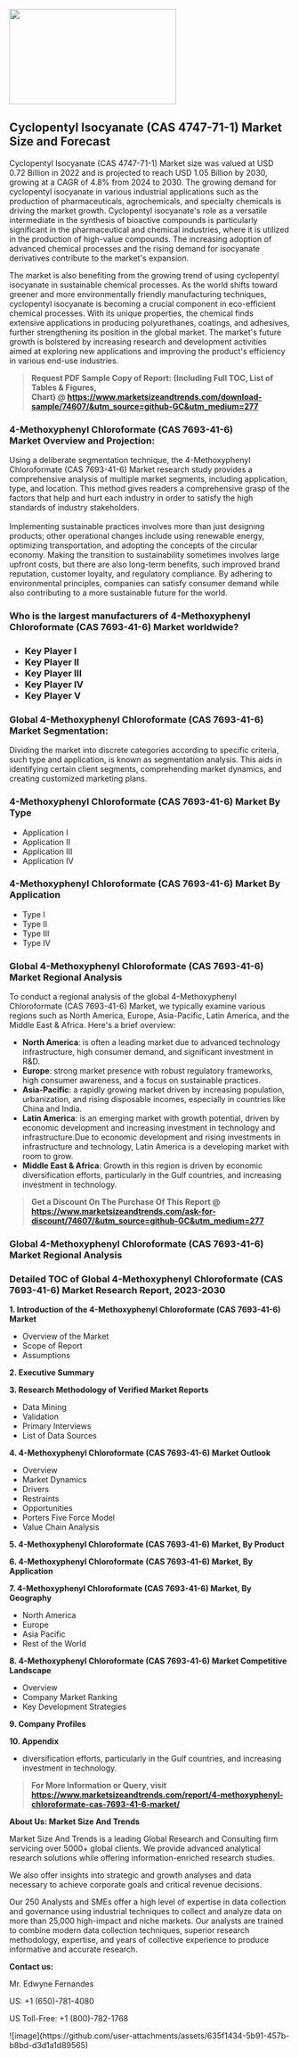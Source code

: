 <p><img class="alignnone size-medium wp-image-20088" src="https://ffe5etoiles.com/wp-content/uploads/2024/12/MST1-300x171.png" alt="" width="300" height="171" /></p><h2>Cyclopentyl Isocyanate (CAS 4747-71-1) Market Size and Forecast</h2><p>Cyclopentyl Isocyanate (CAS 4747-71-1) Market size was valued at USD 0.72 Billion in 2022 and is projected to reach USD 1.05 Billion by 2030, growing at a CAGR of 4.8% from 2024 to 2030. The growing demand for cyclopentyl isocyanate in various industrial applications such as the production of pharmaceuticals, agrochemicals, and specialty chemicals is driving the market growth. Cyclopentyl isocyanate's role as a versatile intermediate in the synthesis of bioactive compounds is particularly significant in the pharmaceutical and chemical industries, where it is utilized in the production of high-value compounds. The increasing adoption of advanced chemical processes and the rising demand for isocyanate derivatives contribute to the market's expansion.</p><p>The market is also benefiting from the growing trend of using cyclopentyl isocyanate in sustainable chemical processes. As the world shifts toward greener and more environmentally friendly manufacturing techniques, cyclopentyl isocyanate is becoming a crucial component in eco-efficient chemical processes. With its unique properties, the chemical finds extensive applications in producing polyurethanes, coatings, and adhesives, further strengthening its position in the global market. The market's future growth is bolstered by increasing research and development activities aimed at exploring new applications and improving the product's efficiency in various end-use industries.</p></p><blockquote id="" class=""><strong>Request PDF Sample Copy of Report: (Including Full TOC, List of Tables &amp; Figures, Chart)&nbsp;@&nbsp;<strong><a href="https://www.marketsizeandtrends.com/download-sample/74607/&utm_source=github-GC&utm_medium=277" target="_blank">https://www.marketsizeandtrends.com/download-sample/74607/&utm_source=github-GC&utm_medium=277</a></strong></strong></blockquote><h3 id="" class="">4-Methoxyphenyl Chloroformate (CAS 7693-41-6) Market&nbsp;Overview and Projection:</h3><p id="" class="">Using a deliberate segmentation technique, the 4-Methoxyphenyl Chloroformate (CAS 7693-41-6) Market research study provides a comprehensive analysis of multiple market segments, including application, type, and location. This method gives readers a comprehensive grasp of the factors that help and hurt each industry in order to satisfy the high standards of industry stakeholders. <br /> <br />Implementing sustainable practices involves more than just designing products; other operational changes include using renewable energy, optimizing transportation, and adopting the concepts of the circular economy. Making the transition to sustainability sometimes involves large upfront costs, but there are also long-term benefits, such improved brand reputation, customer loyalty, and regulatory compliance. By adhering to environmental principles, companies can satisfy consumer demand while also contributing to a more sustainable future for the world.</p><h3 id="" class="">Who is the largest manufacturers of&nbsp;4-Methoxyphenyl Chloroformate (CAS 7693-41-6) Market worldwide?</h3><h3 class=""><p><ul><li>Key Player I </li><li> Key Player II </li><li> Key Player III </li><li> Key Player IV </li><li> Key Player V</li></ul></p></h3><h3 id="" class="">Global&nbsp;4-Methoxyphenyl Chloroformate (CAS 7693-41-6) Market Segmentation:</h3><p id="" class="">Dividing the market into discrete categories according to specific criteria, such type and application, is known as segmentation analysis. This aids in identifying certain client segments, comprehending market dynamics, and creating customized marketing plans.</p><h3 id="" class="">4-Methoxyphenyl Chloroformate (CAS 7693-41-6) Market&nbsp;By Type</h3><p><p><ul><li>Application I</li><li> Application II</li><li> Application III</li><li> Application IV</p></li></ul></p></p><h3 id="" class="">4-Methoxyphenyl Chloroformate (CAS 7693-41-6) Market&nbsp;By Application</h3><p class=""><p><ul><li>Type I</li><li> Type II</li><li> Type III</li><li> Type IV</li></ul></p></p><h3 id="" class="">Global 4-Methoxyphenyl Chloroformate (CAS 7693-41-6) Market Regional Analysis</h3><p id="" class="">To conduct a regional analysis of the global 4-Methoxyphenyl Chloroformate (CAS 7693-41-6) Market, we typically examine various regions such as North America, Europe, Asia-Pacific, Latin America, and the Middle East &amp; Africa. Here's a brief overview:</p><ul><li><strong>North America</strong>: is often a leading market due to advanced technology infrastructure, high consumer demand, and significant investment in R&amp;D.</li><li><strong>Europe</strong>: strong market presence with robust regulatory frameworks, high consumer awareness, and a focus on sustainable practices.</li><li><strong>Asia-Pacific</strong>: a rapidly growing market driven by increasing population, urbanization, and rising disposable incomes, especially in countries like China and India.</li><li><strong>Latin America</strong>: is an emerging market with growth potential, driven by economic development and increasing investment in technology and infrastructure.Due to economic development and rising investments in infrastructure and technology, Latin America is a developing market with room to grow.</li><li><strong>Middle East &amp; Africa</strong>: Growth in this region is driven by economic diversification efforts, particularly in the Gulf countries, and increasing investment in technology.</li></ul><blockquote id="" class=""><strong>Get a Discount On The Purchase Of This Report @ <strong><a href="https://www.marketsizeandtrends.com/ask-for-discount/74607/&utm_source=github-GC&utm_medium=277" target="_blank">https://www.marketsizeandtrends.com/ask-for-discount/74607/&utm_source=github-GC&utm_medium=277</a></strong></strong></blockquote><h3 id="" class="">Global 4-Methoxyphenyl Chloroformate (CAS 7693-41-6) Market Regional Analysis</h3><h3 id="" class="">Detailed TOC of Global 4-Methoxyphenyl Chloroformate (CAS 7693-41-6) Market Research Report, 2023-2030</h3><p id="" class=""><strong>1. Introduction of the 4-Methoxyphenyl Chloroformate (CAS 7693-41-6) Market</strong></p><ul><li>Overview of the Market</li><li>Scope of Report</li><li>Assumptions</li></ul><p id="" class=""><strong>2. Executive Summary</strong></p><p id="" class=""><strong>3. Research Methodology of Verified Market Reports</strong></p><ul><li>Data Mining</li><li>Validation</li><li>Primary Interviews</li><li>List of Data Sources</li></ul><p id="" class=""><strong>4. 4-Methoxyphenyl Chloroformate (CAS 7693-41-6) Market Outlook</strong></p><ul><li>Overview</li><li>Market Dynamics</li><li>Drivers</li><li>Restraints</li><li>Opportunities</li><li>Porters Five Force Model</li><li>Value Chain Analysis</li></ul><p id="" class=""><strong>5. 4-Methoxyphenyl Chloroformate (CAS 7693-41-6) Market, By Product</strong></p><p id="" class=""><strong>6. 4-Methoxyphenyl Chloroformate (CAS 7693-41-6) Market, By Application</strong></p><p id="" class=""><strong>7. 4-Methoxyphenyl Chloroformate (CAS 7693-41-6) Market, By Geography</strong></p><ul><li>North America</li><li>Europe</li><li>Asia Pacific</li><li>Rest of the World</li></ul><p id="" class=""><strong>8. 4-Methoxyphenyl Chloroformate (CAS 7693-41-6) Market Competitive Landscape</strong></p><ul><li>Overview</li><li>Company Market Ranking</li><li>Key Development Strategies</li></ul><p id="" class=""><strong>9. Company Profiles</strong></p><p id="" class=""><strong>10. Appendix</strong></p><ul><li>diversification efforts, particularly in the Gulf countries, and increasing investment in technology.</li></ul><blockquote id="" class=""><strong>For More Information or Query, visit <strong><strong><a href="https://www.marketsizeandtrends.com/report/4-methoxyphenyl-chloroformate-cas-7693-41-6-market/" target="_blank">https://www.marketsizeandtrends.com/report/4-methoxyphenyl-chloroformate-cas-7693-41-6-market/</a></strong></strong></strong></blockquote><p id="" class=""><strong>About Us: Market Size And Trends</strong></p><p id="" class="">Market Size And Trends is a leading Global Research and Consulting firm servicing over 5000+ global clients. We provide advanced analytical research solutions while offering information-enriched research studies.</p><p id="" class="">We also offer insights into strategic and growth analyses and data necessary to achieve corporate goals and critical revenue decisions.</p><p id="" class="">Our 250 Analysts and SMEs offer a high level of expertise in data collection and governance using industrial techniques to collect and analyze data on more than 25,000 high-impact and niche markets. Our analysts are trained to combine modern data collection techniques, superior research methodology, expertise, and years of collective experience to produce informative and accurate research.</p><p id="" class=""><strong>Contact us:</strong></p><p id="" class="">Mr. Edwyne Fernandes</p><p id="" class="">US: +1 (650)-781-4080</p><p id="" class="">US Toll-Free: +1 (800)-782-1768</p>
![image](https://github.com/user-attachments/assets/635f1434-5b91-457b-b8bd-d3d1a1d89565)
